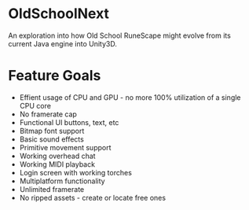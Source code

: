 # OldSchoolNext
An exploration into how Old School RuneScape might evolve from its current Java engine into Unity3D.

# Feature Goals
* Effient usage of CPU and GPU - no more 100% utilization of a single CPU core
* No framerate cap
* Functional UI buttons, text, etc
* Bitmap font support
* Basic sound effects
* Primitive movement support
* Working overhead chat
* Working MIDI playback
* Login screen with working torches
* Multiplatform functionality
* Unlimited framerate
* No ripped assets - create or locate free ones
